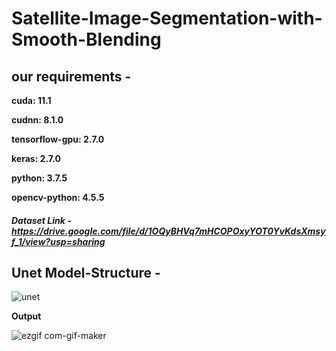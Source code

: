 # Satellite-Image-Segmentation-with-Smooth-Blending

## our requirements -

**cuda: 11.1**

**cudnn: 8.1.0**

**tensorflow-gpu: 2.7.0**

**keras: 2.7.0**

**python: 3.7.5**

**opencv-python: 4.5.5**

#####   Dataset Link - https://drive.google.com/file/d/1OQyBHVq7mHCOPOxyYOT0YvKdsXmsyf_1/view?usp=sharing

## Unet Model-Structure -

![unet](https://user-images.githubusercontent.com/85226862/175895099-c1c91a26-0993-4bd9-89de-02506f0c335e.png)

**Output** 

![ezgif com-gif-maker](https://user-images.githubusercontent.com/85226862/175904245-663e9559-c70a-4ea7-99f4-620100343d86.gif)
